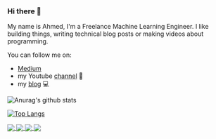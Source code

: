 ### Hi there 👋

My name is Ahmed, I'm a Freelance Machine Learning Engineer. I like building things, writing technical blog posts or making videos about programming.

You can follow me on:

- [Medium](https://medium.com/@ahmedbesbes)
- my Youtube [channel](https://www.youtube.com/channel/UCP1M7FpkpNljH4r6ORiRg6g) 🎥 
- my [blog](https://ahmedbesbes.com) 💻 

![Anurag's github stats](https://github-readme-stats.vercel.app/api?username=ahmedbesbes&show_icons=true&theme=cobalt2)

[![Top Langs](https://github-readme-stats.vercel.app/api/top-langs/?username=ahmedbesbes&hide=html&layout=compact&theme=cobalt2)](https://github.com/ahmedbesbes/github-readme-stats)


<a href="https://github.com/ahmedbesbes/cartoonify">
  <!-- Change the `github-readme-stats.anuraghazra1.vercel.app` to `github-readme-stats.vercel.app`  -->
  <img align="center" src="https://github-readme-stats.vercel.app/api/pin/?username=ahmedbesbes&repo=cartoonify&theme=cobalt2" />
</a>    
<a href="https://github.com/ahmedbesbes/character-based-cnn">
  <!-- Change the `github-readme-stats.anuraghazra1.vercel.app` to `github-readme-stats.vercel.app`  -->
  <img align="center" src="https://github-readme-stats.vercel.app/api/pin/?username=ahmedbesbes&repo=character-based-cnn&theme=cobalt2" />
</a>

<a href="https://github.com/ahmedbesbes/Neural-Network-from-scratch">
  <!-- Change the `github-readme-stats.anuraghazra1.vercel.app` to `github-readme-stats.vercel.app`  -->
  <img align="center" src="https://github-readme-stats.vercel.app/api/pin/?username=ahmedbesbes&repo=Neural-Network-from-scratch&theme=cobalt2" />
</a>    

<a href="https://github.com/ahmedbesbes/mrnet">
  <!-- Change the `github-readme-stats.anuraghazra1.vercel.app` to `github-readme-stats.vercel.app`  -->
  <img align="center" src="https://github-readme-stats.vercel.app/api/pin/?username=ahmedbesbes&repo=mrnet&theme=cobalt2" />
</a>
